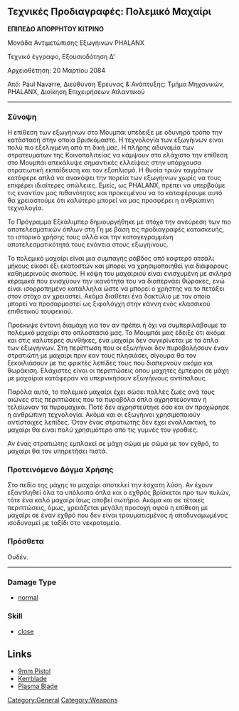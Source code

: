 ## Τεχνικές Προδιαγραφές: Πολεμικό Μαχαίρι

**ΕΠΙΠΕΔΟ ΑΠΟΡΡΗΤΟΥ ΚΙΤΡΙΝΟ**

Μονάδα Αντιμετώπισης Εξωγήινων PHALANX

Τεχνικό έγγραφο, Εξουσιοδότηση Δ'

Αρχειοθέτηση: 20 Μαρτίου 2084

Από: Paul Navarre, Διεύθυνση Έρευνας & Ανάπτυξης: Τμήμα Μηχανικών,
PHALANX, Διοίκηση Επιχειρήσεων Ατλαντικού

------------------------------------------------------------------------

### Σύνοψη

Η επίθεση των εξωγήινων στο Μουμπάι υπέδειξε με οδυνηρό τρόπο την
κατάστασή στην οποία βρισκόμαστε. Η τεχνολογία των εξωγήινων είναι πολύ
πιο εξελιγμένη από τη δική μας. Η πλήρης αδυναμία των στρατευμάτων της
Κοινοπολιτείας να κάμψουν στο ελάχιστο την επίθεση στο Μουμπάι απεκάλυψε
σημαντικές ελλείψεις στην υπάρχουσα στρατιωτική εκπαίδευση και τον
εξοπλισμό. Η θυσία τριών ταγμάτων κατάφερε απλά να ανακόψει την πορεία
των εξωγήινων χωρίς να τους επιφέρει ιδιαίτερες απώλειες. Εμείς, ως
PHALANX, πρέπει να υπερβούμε τις εναντίον μας πιθανότητες και
προκειμένου να το καταφέρουμε αυτό θα χρειαστούμε ότι καλύτερο μπορεί να
μας προσφέρει η ανθρώπινη τεχνολογία.

Το Πρόγραμμα Εξκάλιμπερ δημιουργήθηκε με στόχο την ανεύρεση των πιο
αποτελεσματικών όπλων στη Γη με βάση τις προδιαγραφές κατασκευής, το
ιστορικό χρήσης τους αλλά και την καταγεγραμμένη αποτελεσματικότητά τους
ενάντια στους εξωγήινους.

Το πολεμικό μαχαίρι είναι μια συμπαγής ράβδος από κοφτερό ατσάλι μήκους
είκοσι έξι εκατοστών και μπορεί να χρησιμοποιηθεί για διάφορους
καθημερινούς σκοπούς. Η κόψη του μαχαιριού είναι ενισχυμένη με σκληρά
κεραμικά που ενισχύουν την ικανότητά του να διαπερνάει θώρακες, ενώ
είναι ισορροπημένο κατάλληλα ώστε να μπορεί ο χρήστης να το πετάξει στον
στόχο αν χρειαστεί. Ακόμα διαθέτει ένα δακτύλιο με τον οποίο μπορεί να
προσαρμοστεί ως ξιφολόγχη στην κάννη ενός κλασσικού επιθετικού
τουφεκιού.

Προέκυψε έντονη διαμάχη για τον αν πρέπει ή όχι να συμπεριλάβουμε το
πολεμικό μαχαίρι στο οπλοστάσιό μας. Το Μουμπάι μας έδειξε ότι ακόμα και
στις καλύτερες συνθήκες, ένα μαχαίρι δεν συγκρίνεται με τα όπλα των
εξωγήινων. Στη περίπτωση που οι εξωγήινοι δεν πυροβολήσουν έναν
στρατιώτη με μαχαίρι πριν καν τους πλησιάσει, σίγουρα θα τον
ξεκοιλιάσουν με τις φρικτές λεπίδες τους που διαπερνούν ακόμα και
θωράκιση. Ελάχιστες είναι οι περιπτώσεις όπου μαχητές έμπειροι σε μάχη
με μαχαίρια κατάφεραν να υπερνικήσουν εξωγήινους αντίπαλους.

Παρόλα αυτά, το πολεμικό μαχαίρι έχει σώσει πολλές ζωές ανά τους αιώνες
στις περιπτώσεις που τα πυροβόλα όπλα αχρηστεύονταν ή τελείωναν τα
πυρομαχικά. Ποτέ δεν αχρηστεύτηκε όσο και αν προχώρησε η ανθρώπινη
τεχνολογία. Ακόμα και οι εξωγήινοι χρησιμοποιούν αντίστοιχες λεπίδες.
Όταν ένας στρατιώτης δεν έχει εναλλακτική, το μαχαίρι θα είναι πολύ
χρησιμότερο από τις γυμνές του γροθιές.

Αν ένας στρατιώτης εμπλακεί σε μάχη σώμα με σώμα με τον εχθρό, το
μαχαίρι θα τον υπηρετήσει πιστά.

### Προτεινόμενο Δόγμα Χρήσης

Στο πεδίο της μάχης το μαχαίρι αποτελεί την έσχατη λύση. Αν έχουν
εξαντληθεί όλα τα υπόλοιπα όπλα και ο εχθρός βρίσκεται προ των πυλών,
τότε ένα καλό μαχαίρι ίσως αποβεί σωτήριο. Ακόμα και σε τέτοιες
περιπτώσεις, όμως, χρειάζεται μεγάλη προσοχή αφού η επίθεση με μαχαίρι
σε έναν εχθρό που δεν είναι τραυματισμένος ή αποδυναμωμένος ισοδυναμεί
με ταξίδι στο νεκροτομείο.

### Πρόσθετα

Ουδέν.

------------------------------------------------------------------------

### Damage Type

- [normal](Damage/normal "wikilink")

### Skill

- [close](Skills/close "wikilink")

## Links

- [9mm Pistol](Equipment/Secondary_Weapons/9mm_Pistol "wikilink")
- [Kerrblade](Equipment/Secondary_Weapons/Kerrblade "wikilink")
- [Plasma Blade](Equipment/Secondary_Weapons/Plasma_Blade "wikilink")

[Category:General](Category:General "wikilink")
[Category:Weapons](Category:Weapons "wikilink")